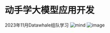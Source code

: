 # 动手学大模型应用开发
2023年11月Datawhale组队学习
![mind](https://github.com/jinbo0906/LLM-application-development-learning/assets/85282296/3c9129b3-19fe-4f1f-9040-5ca339821cc9)
![image](https://github.com/jinbo0906/LLM-application-development-learning/assets/85282296/94ec0bf6-fe1d-4209-8879-49c04de13cd2)

